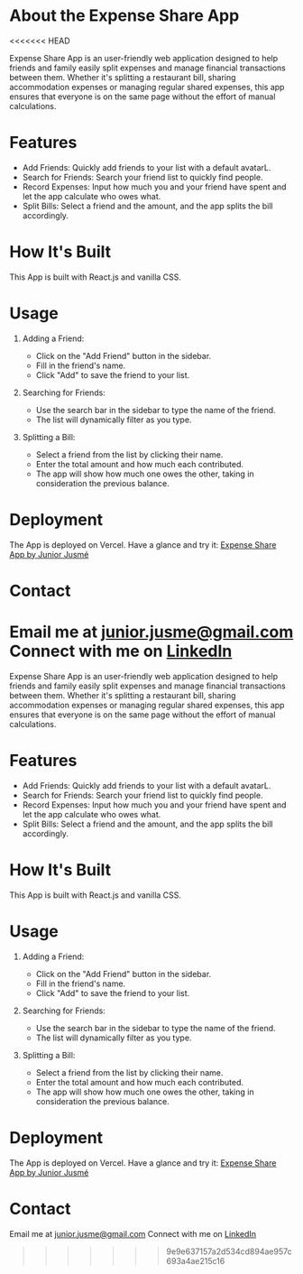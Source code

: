 # About the Expense Share App
<<<<<<< HEAD

Expense Share App is an user-friendly web application designed to help friends and family easily split expenses and manage financial transactions between them.
Whether it's splitting a restaurant bill, sharing accommodation expenses or managing regular shared expenses, this app ensures that everyone is on the same page without the effort of manual calculations.

# Features

- Add Friends: Quickly add friends to your list with a default avatarL.
- Search for Friends: Search your friend list to quickly find people.
- Record Expenses: Input how much you and your friend have spent and let the app calculate who owes what.
- Split Bills: Select a friend and the amount, and the app splits the bill accordingly.

# How It's Built

This App is built with React.js and vanilla CSS.

# Usage

1. Adding a Friend:

   - Click on the "Add Friend" button in the sidebar.
   - Fill in the friend's name.
   - Click "Add" to save the friend to your list.

2. Searching for Friends:

   - Use the search bar in the sidebar to type the name of the friend.
   - The list will dynamically filter as you type.

3. Splitting a Bill:
   - Select a friend from the list by clicking their name.
   - Enter the total amount and how much each contributed.
   - The app will show how much one owes the other, taking in consideration the previous balance.

# Deployment

The App is deployed on Vercel. Have a glance and try it: [Expense Share App by Junior Jusmé](https://expense-share.vercel.app/)

# Contact

Email me at [junior.jusme@gmail.com](mailto:junior.jusme@gmail.com)
Connect with me on [LinkedIn](https://www.linkedin.com/in/junior-jusm%C3%A9-2b783012a/)
=======
Expense Share App is an user-friendly web application designed to help friends and family easily split expenses and manage financial transactions between them. 
Whether it's splitting a restaurant bill, sharing accommodation expenses or managing regular shared expenses, this app ensures that everyone is on the same page without the effort of manual calculations.


# Features
- Add Friends: Quickly add friends to your list with a default avatarL.
- Search for Friends: Search your friend list to quickly find people.
- Record Expenses: Input how much you and your friend have spent and let the app calculate who owes what.
- Split Bills: Select a friend and the amount, and the app splits the bill accordingly.


# How It's Built
This App is built with React.js and vanilla CSS.


# Usage
1. Adding a Friend:
   - Click on the "Add Friend" button in the sidebar.
   - Fill in the friend's name.
   - Click "Add" to save the friend to your list.

2. Searching for Friends:
   - Use the search bar in the sidebar to type the name of the friend.
   - The list will dynamically filter as you type.

3. Splitting a Bill:
   - Select a friend from the list by clicking their name.
   - Enter the total amount and how much each contributed.
   - The app will show how much one owes the other, taking in consideration the previous balance.
  
# Deployment
The App is deployed on Vercel. Have a glance and try it: [Expense Share App by Junior Jusmé](https://expense-share.vercel.app/)

# Contact
Email me at [junior.jusme@gmail.com](mailto:junior.jusme@gmail.com) 
Connect with me on [LinkedIn](https://www.linkedin.com/in/junior-jusm%C3%A9-2b783012a/)

>>>>>>> 9e9e637157a2d534cd894ae957c693a4ae215c16
